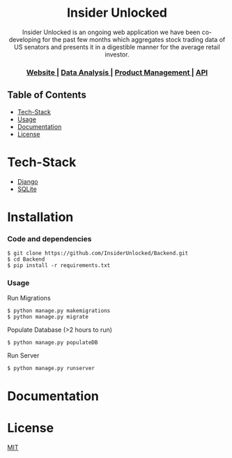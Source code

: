 
<h1 align="center">Insider Unlocked</h1>
<div align="center">
Insider Unlocked is an ongoing web application we have been co-developing for the past few months which aggregates stock trading data of US senators and presents it in a digestible manner for the average retail investor.
</div>
<div align="center">
  <h3>
    <a href="https://insiderunlocked.web.app/">
      Website
    </a>
    <span> | </span>
    <a href="https://github.com/InsiderUnlocked/Insider-Unlocked/blob/main/Data%20Science/notebook.ipynb">
      Data Analysis
    </a>
    <span> | </span>
    <a href="https://github.com/InsiderUnlocked/Insider-Unlocked/tree/main/Product%20Managmento">
      Product Management
    </a>
    <span> | </span>
        <a href="https://github.com/InsiderUnlocked/Backend#readme">
      API
    </a>
  </h3>
</div>



## Table of Contents
- [Tech-Stack](#Tech-Stack)
- [Usage](#Usage)
- [Documentation](#Documentation)
- [License](#License)

# Tech-Stack
- [Django](https://docs.djangoproject.com/en/4.0/)
- [SQLite](https://www.sqlite.org/docs.html)

# Installation

### Code and dependencies
```console
$ git clone https://github.com/InsiderUnlocked/Backend.git
$ cd Backend
$ pip install -r requirements.txt
```
### Usage
Run Migrations
```console
$ python manage.py makemigrations
$ python manage.py migrate
```

Populate Database (>2 hours to run)
```console
$ python manage.py populateDB
```

Run Server
```console
$ python manage.py runserver
```

# Documentation


# License
[MIT](https://tldrlegal.com/license/mit-license)
